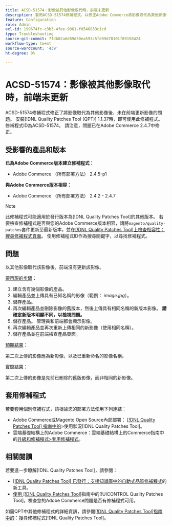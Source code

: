 ```yaml
---
title: ACSD-51574：影像被其他影像取代時，前端未更新
description: 套用ACSD-51574修補程式，以修正Adobe Commerce將影像取代為其他影像後未在前端更新影像的問題。
feature: Configuration
role: Admin
exl-id: 199674fc-c3b3-4fee-9061-f0546833c1cd
type: Troubleshooting
source-git-commit: 7fdb02a6d89d50ea593c5fd99d78101f89198424
workflow-type: tm+mt
source-wordcount: '439'
ht-degree: 0%

---
```


# ACSD-51574：影像被其他影像取代時，前端未更新

ACSD-51574修補程式修正了將影像取代為其他影像後，未在前端更新影像的問題。 安裝[!DNL Quality Patches Tool (QPT)] 1.1.37時，即可使用此修補程式。 修補程式ID為ACSD-51574。 請注意，問題已在Adobe Commerce 2.4.7中修正。

## 受影響的產品和版本

**已為Adobe Commerce版本建立修補程式：**

* Adobe Commerce （所有部署方法） 2.4.5-p1

**與Adobe Commerce版本相容：**

* Adobe Commerce （所有部署方法） 2.4.2 - 2.4.7

>[!NOTE]
>
>此修補程式可能適用於發行版本為[!DNL Quality Patches Tool]的其他版本。 若要檢查修補程式是否與您的Adobe Commerce版本相容，請將`magento/quality-patches`套件更新至最新版本，並在[[!DNL Quality Patches Tool]上檢查相容性：搜尋修補程式頁面](https://experienceleague.adobe.com/tools/commerce-quality-patches/index.html)。 使用修補程式ID作為搜尋關鍵字，以尋找修補程式。

## 問題

以其他影像取代該影像後，前端沒有更新該影像。

<u>要再現的步驟</u>：

1. 建立含有幾個影像的產品。
1. 編輯產品並上傳具有已知名稱的影像（範例： *image.jpg*）。
1. 儲存產品。
1. 再次編輯產品並刪除影像的舊版本，然後上傳具有相同名稱的新版本影像。 **請確定新版本明顯不同，以檢視問題。**
1. 儲存產品。 管理員和前端都會顯示影像。
1. 再次編輯產品並再次重新上傳相同的新影像（使用相同名稱）。
1. 儲存產品並在前端檢查產品頁面。

<u>預期結果</u>：

第二次上傳的影像應為新影像，以及已重新命名的影像名稱。

<u>實際結果</u>：

第二次上傳的影像是先前已刪除的舊版影像，而非相同的新影像。

## 套用修補程式

若要套用個別修補程式，請根據您的部署方法使用下列連結：

* Adobe Commerce或Magento Open Source內部部署： [[!DNL Quality Patches Tool] 指南中的](/help/tools/quality-patches-tool/usage.md)>使用狀況[!DNL Quality Patches Tool]。
* 雲端基礎結構上的Adobe Commerce：雲端基礎結構上的Commerce指南中的[升級和修補程式>套用修補程式](https://experienceleague.adobe.com/docs/commerce-cloud-service/user-guide/develop/upgrade/apply-patches.html)。

## 相關閱讀

若要進一步瞭解[!DNL Quality Patches Tool]，請參閱：

* [[!DNL Quality Patches Tool] 已發行：支援知識庫中的自助式品質修補程式](https://experienceleague.adobe.com/en/docs/commerce-operations/tools/quality-patches-tool/quality-patches-tool-to-self-serve-quality-patches)的新工具。
* [使用 [!DNL Quality Patches Tool]](/help/tools/quality-patches-tool/patches-available-in-qpt/check-patch-for-magento-issue-with-magento-quality-patches.md)指南中的[!UICONTROL Quality Patches Tool]，檢查您的Adobe Commerce問題是否有修補程式可用。


如需QPT中其他修補程式的詳細資訊，請參閱[[!DNL Quality Patches Tool]指南中的](https://experienceleague.adobe.com/tools/commerce-quality-patches/index.html)：搜尋修補程式[!DNL Quality Patches Tool]。
